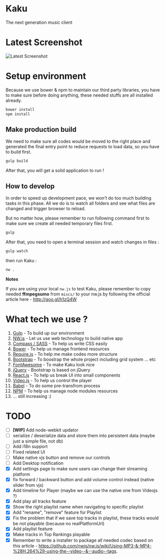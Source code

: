 # Kaku
The next generation music client

# Latest Screenshot

![Latest Screenshot](http://i.imgur.com/xeIrxyu.jpg)

# Setup environment

Because we use bower & npm to maintain our third party libraries, you have to make sure before doing anything, these needed stuffs are all installed already.

```bash
bower install
npm install
```

## Make production build

We need to make sure all codes would be moved to the right place and generated the final entry point to reduce requests to load data, so you have to build first.

```bash
gulp build
```

After that, you will get a solid application to run !

## How to develop

In order to speed up development pace, we won't do too much building tasks in this phase. All we do is to watch all folders and see what files are changed and trigger browser to reload.

But no matter how, please remember to run following command first to make sure we create all needed temporary files first.

```bash
gulp
```

After that, you need to open a terminal session and watch changes in files :

```bash
gulp watch
```

then run Kaku :

```bash
nw .
```

**Notes**

If you are using your local `nw.js` to test Kaku, please remember to copy needed **ffmpegsumo** from `miscs/` to your nw.js by following the official article here - http://goo.gl/h1zQ4W

# What tech we use ?

1. [Gulp](http://gulpjs.com/) - To build up our environment
2. [NW.js](http://nwjs.io/) - Let us use web technology to build native app
3. [Compass / SASS](http://compass-style.org/) - To help us write CSS easily
4. [Bower](http://bower.io/) - To help us manage frontend resources
5. [Require.js](http://requirejs.org/) - To help me make codes more structure
6. [Bootstrap](http://getbootstrap.com/) - To boostrap the whole project including grid system ... etc
7. [FontAwesome](http://fortawesome.github.io/Font-Awesome/) - To make Kaku look nice
8. [jQuery](https://jquery.com/) - Bootstrap is based on jQuery
9. [React.js](http://reactjs.org/) - To help us break UI into small components
10. [Video.js](http://www.videojs.com/) - To help us control the player
11. [Babel](https://babeljs.io/) - To do some pre-transfrom process
12. [NPM](https://www.npmjs.org/) - To help us manage node modules resources
13. ... still increasing :)

# TODO

- [ ] **[WIP]** Add node-webkit updator
- [ ] serialize / deserialize data and store them into persistent data (maybe just a simple file, not db)
- [ ] Add i18n support
- [ ] Fixed related UI
- [ ] Make native vjs button and remove our controls
- [ ] Add Desktop notification
- [x] Add settings page to make sure users can change their streaming platform
- [x] fix forward / backward button and add volume control instead (native slider from vjs)
- [x] Add timeline for Player (maybe we can use the native one from Videojs ?)
- [x] Add play all tracks feature
- [x] Show the right playlist name when navigating to specific playlist
- [x] Add "rename", "remove" feature for Playlist
- [x] Fix the problem that if we save top tracks in playlist, these tracks would be not playable (because no realPlatformUrl)
- [x] Add playlist feature
- [x] Make tracks in Top Rankings playable
- [x] Remember to write a installer to package all needed codec based on this article - https://github.com/nwjs/nw.js/wiki/Using-MP3-&-MP4-%28H.264%29-using-the--video--&--audio--tags.
